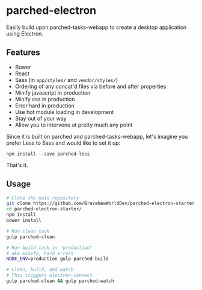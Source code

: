 parched-electron
================

Easily build upon parched-tasks-webapp to create a desktop application
using Electron.

Features
--------

- Bower
- React
- Sass (in `app/styles/` and `vendor/styles/`)
- Ordering of any concat'd files via before and after properties
- Minify javascript in production
- Minify css in production
- Error hard in production
- Use hot module loading in development
- Stay out of your way
- Allow you to intervene at pretty much any point

Since it is built on parched and parched-tasks-webapp, let's imagine you
prefer Less to Sass and would like to set it up:

```
npm install --save parched-less
```

That's it.

Usage
-----

```bash
# Clone the main repository
git clone https://github.com/BraveNewWorldDev/parched-electron-starter.git
cd parched-electron-starter/
npm install
bower install

# Run clean task
gulp parched-clean

# Run build task in "production"
# aka minify, hard errors
NODE_ENV=production gulp parched-build

# Clean, build, and watch
# This triggers electron-connect
gulp parched-clean && gulp parched-watch
```
